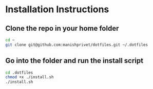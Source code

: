 # Installation Instructions

## Clone the repo in your home folder

```bash
cd ~
git clone git@github.com:manishprivet/dotfiles.git ~/.dotfiles
```

## Go into the folder and run the install script

```bash
cd .dotfiles
chmod +x ./install.sh
./install.sh
```
